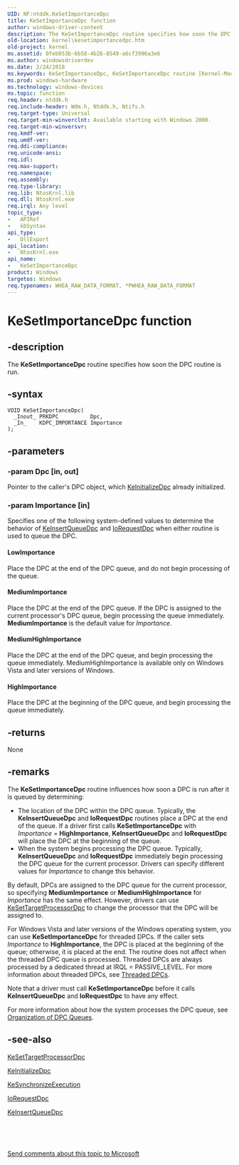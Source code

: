 ```yaml
---
UID: NF:ntddk.KeSetImportanceDpc
title: KeSetImportanceDpc function
author: windows-driver-content
description: The KeSetImportanceDpc routine specifies how soon the DPC routine is run.
old-location: kernel\kesetimportancedpc.htm
old-project: kernel
ms.assetid: 0feb053b-6b58-4b26-8549-a6cf3996a3e6
ms.author: windowsdriverdev
ms.date: 2/24/2018
ms.keywords: KeSetImportanceDpc, KeSetImportanceDpc routine [Kernel-Mode Driver Architecture], k105_dc95afd2-5be3-4d48-a99f-0a9f2d8dab9b.xml, kernel.kesetimportancedpc, wdm/KeSetImportanceDpc
ms.prod: windows-hardware
ms.technology: windows-devices
ms.topic: function
req.header: ntddk.h
req.include-header: Wdm.h, Ntddk.h, Ntifs.h
req.target-type: Universal
req.target-min-winverclnt: Available starting with Windows 2000.
req.target-min-winversvr: 
req.kmdf-ver: 
req.umdf-ver: 
req.ddi-compliance: 
req.unicode-ansi: 
req.idl: 
req.max-support: 
req.namespace: 
req.assembly: 
req.type-library: 
req.lib: NtosKrnl.lib
req.dll: NtosKrnl.exe
req.irql: Any level
topic_type:
-	APIRef
-	kbSyntax
api_type:
-	DllExport
api_location:
-	NtosKrnl.exe
api_name:
-	KeSetImportanceDpc
product: Windows
targetos: Windows
req.typenames: WHEA_RAW_DATA_FORMAT, *PWHEA_RAW_DATA_FORMAT
---
```


# KeSetImportanceDpc function


## -description


The <b>KeSetImportanceDpc</b> routine specifies how soon the DPC routine is run. 


## -syntax


````
VOID KeSetImportanceDpc(
  _Inout_ PRKDPC          Dpc,
  _In_    KDPC_IMPORTANCE Importance
);
````


## -parameters




### -param Dpc [in, out]

Pointer to the caller's DPC object, which <a href="..\wdm\nf-wdm-keinitializedpc.md">KeInitializeDpc</a> already initialized. 


### -param Importance [in]

Specifies one of the following system-defined values to determine the behavior of <a href="..\wdm\nf-wdm-keinsertqueuedpc.md">KeInsertQueueDpc</a> and <a href="..\wdm\nf-wdm-iorequestdpc.md">IoRequestDpc</a> when either routine is used to queue the DPC.





#### LowImportance

Place the DPC at the end of the DPC queue, and do not begin processing of the queue. 



#### MediumImportance

Place the DPC at the end of the DPC queue. If the DPC is assigned to the current processor's DPC queue, begin processing the queue immediately. <b>MediumImportance</b> is the default value for <i>Importance</i>. 



#### MediumHighImportance

Place the DPC at the end of the DPC queue, and begin processing the queue immediately. MediumHighImportance is available only on Windows Vista and later versions of Windows.



#### HighImportance

Place the DPC at the beginning of the DPC queue, and begin processing the queue immediately. 


## -returns



None




## -remarks



The <b>KeSetImportanceDpc</b> routine influences how soon a DPC is run after it is queued by determining:

<ul>
<li>
The location of the DPC within the DPC queue. Typically, the <b>KeInsertQueueDpc</b> and <b>IoRequestDpc</b> routines place a DPC at the end of the queue. If a driver first calls <b>KeSetImportanceDpc</b> with <i>Importance</i> = <b>HighImportance</b>, <b>KeInsertQueueDpc</b> and <b>IoRequestDpc</b> will place the DPC at the beginning of the queue.

</li>
<li>
When the system begins processing the DPC queue. Typically, <b>KeInsertQueueDpc</b> and <b>IoRequestDpc</b> immediately begin processing the DPC queue for the current processor. Drivers can specify different values for <i>Importance</i> to change this behavior.

</li>
</ul>
By default, DPCs are assigned to the DPC queue for the current processor, so specifying <b>MediumImportance</b> or <b>MediumHighImportance</b> for <i>Importance</i> has the same effect. However, drivers can use <a href="..\wdm\nf-wdm-kesettargetprocessordpc.md">KeSetTargetProcessorDpc</a> to change the processor that the DPC will be assigned to.

For Windows Vista and later versions of the Windows operating system, you can use <b>KeSetImportanceDpc</b> for threaded DPCs. If the caller sets <i>Importance</i> to <b>HighImportance</b>, the DPC is placed at the beginning of the queue; otherwise, it is placed at the end. The routine does not affect when the threaded DPC queue is processed. Threaded DPCs are always processed by a dedicated thread at IRQL = PASSIVE_LEVEL. For more information about threaded DPCs, see <a href="https://msdn.microsoft.com/library/windows/hardware/ff564621">Threaded DPCs</a>.

Note that a driver must call <b>KeSetImportanceDpc</b> before it calls <b>KeInsertQueueDpc</b> and <b>IoRequestDpc</b> to have any effect.

For more information about how the system processes the DPC queue, see <a href="https://msdn.microsoft.com/library/windows/hardware/ff558754">Organization of DPC Queues</a>.




## -see-also

<a href="..\wdm\nf-wdm-kesettargetprocessordpc.md">KeSetTargetProcessorDpc</a>



<a href="..\wdm\nf-wdm-keinitializedpc.md">KeInitializeDpc</a>



<a href="..\wdm\nf-wdm-kesynchronizeexecution.md">KeSynchronizeExecution</a>



<a href="..\wdm\nf-wdm-iorequestdpc.md">IoRequestDpc</a>



<a href="..\wdm\nf-wdm-keinsertqueuedpc.md">KeInsertQueueDpc</a>



 

 

<a href="mailto:wsddocfb@microsoft.com?subject=Documentation%20feedback [kernel\kernel]:%20KeSetImportanceDpc routine%20 RELEASE:%20(2/24/2018)&amp;body=%0A%0APRIVACY STATEMENT%0A%0AWe use your feedback to improve the documentation. We don't use your email address for any other purpose, and we'll remove your email address from our system after the issue that you're reporting is fixed. While we're working to fix this issue, we might send you an email message to ask for more info. Later, we might also send you an email message to let you know that we've addressed your feedback.%0A%0AFor more info about Microsoft's privacy policy, see http://privacy.microsoft.com/en-us/default.aspx." title="Send comments about this topic to Microsoft">Send comments about this topic to Microsoft</a>

